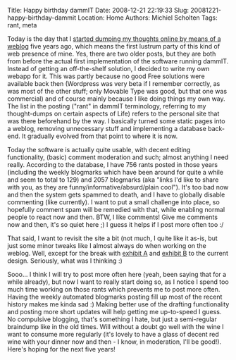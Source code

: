 Title: Happy birthday dammIT
Date: 2008-12-21 22:19:33
Slug: 20081221-happy-birthday-dammit
Location: Home
Authors: Michiel Scholten
Tags: rant, meta

<p>Today is the day that I <a href="https://dammit.nl/20031221-my-very-own-rantbox.html">started dumping my thoughts online by means of a weblog</a> five years ago, which means the first lustrum party of this kind of web presence of mine. Yes, there are two older posts, but they are both from before the actual first implementation of the software running dammIT. Instead of getting an off-the-shelf solution, I decided to write my own webapp for it. This was partly because no good Free solutions were available back then (Wordpress was very beta if I remember correctly, as was most of the other stuff; only Movable Type was good, but that one was commercial) and of course mainly because I like doing things my own way. The list in the posting ("rant" in dammIT terminology, referring to my thought-dumps on certain aspects of Life) refers to the personal site that was there beforehand by the way. I basically turned some static pages into a weblog, removing unnecessary stuff and implementing a database back-end. It gradually evolved from that point to where it is now.</p>

<p>Today the software is actually quite usable, with decent editing functionality, (basic) comment moderation and such; almost anything I need really. According to the database, I have 756 rants posted in those years (including the weekly blogmarks which have been around for quite a while and seem to total to 129) and 2057 blogmarks (aka "links I'd like to share with you, as they are funny/informative/absurd/plain cool"). It's too bad now and then the system gets spammed to death, and I have to globally disable commenting (like currently). I want to put a small challenge into place, so hopefully comment spam will be remedied with that, while enabling normal people to react now and then. BTW, I like comments! Give me comments now and then, it's so quiet here ;) I guess it helps if I post more often too :/</p>

<p>That said, I want to revisit the site a bit (not much, I quite like it as-is, but just some minor tweaks like I almost always do when working on the weblog. Well, except for the break with <a href="http://aquariusoft.org/gallery/v/screenies/linux/20041211_dammit_old.png.html">exhibit A</a> and <a href="http://aquariusoft.org/gallery/v/screenies/linux/20041211_dammit_new.png.html">exhibit B</a> to the current design. Seriously, what was I thinking :)</p>

<p>Sooo... I think I will try to post more often here (yeah, been saying that for a while already), but now I want to really start doing so, as I notice I spend too much time working on those rants which prevents me to post more often. Having the weekly automated blogmarks posting fill up most of the recent history makes me kinda sad :) Making better use of the drafting functionality and posting more short updates will help getting me up-to-speed I guess. No compulsive blogging, that's something I hate, but just a semi-regular braindump like in the old times. Will without a doubt go well with the wine I want to consume more regularly (it's lovely to have a glass of decent red wine with your dinner now and then - I know, in moderation, I'll be good!). Here's hoping for the next five years!</p>
